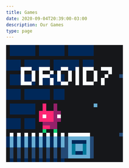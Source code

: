 ```yaml
---
title: Games
date: 2020-09-04T20:39:00-03:00
description: Our Games
type: page
---
```


[![DROID7](droid7/thumbnail.gif)](/games/droid7)

